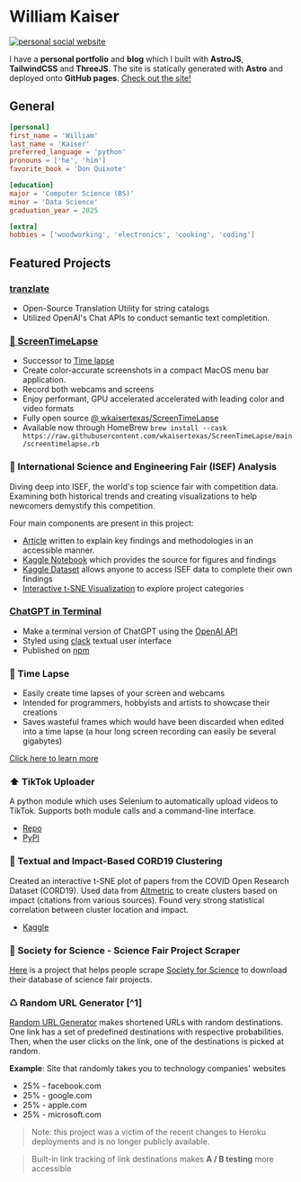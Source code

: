 # William Kaiser

[![personal social website](https://wkaisertexas.github.io/social.jpg)](https://wkaisertexas.github.io/)

I have a **personal portfolio** and **blog** which I built with **AstroJS**, **TailwindCSS** and **ThreeJS**. The site is statically generated with **Astro** and deployed onto **GitHub pages**. [Check out the site!](https://wkaisertexas.github.io)

## General
```toml
[personal]
first_name = 'William'
last_name = 'Kaiser'
preferred_language = 'python'
pronouns = ['he', 'him']
favorite_book = 'Don Quixote'

[education]
major = 'Computer Science (BS)'
minor = 'Data Science'
graduation_year = 2025

[extra]
hobbies = ['woodworking', 'electronics', 'cooking', 'coding']
```

## Featured Projects

<h3><a href="https://github.com/wkaisertexas/tranzlate">tranzlate</a></h3>

- Open-Source Translation Utility for string catalogs
- Utilized OpenAI's Chat APIs to conduct semantic text completition.

<h3><a href="https://github.com/wkaisertexas/ScreenTimeLapse">🎥 ScreenTimeLapse</a></h3>

- Successor to [Time lapse](#-timelapse)
- Create color-accurate screenshots in a compact MacOS menu bar application.
- Record both webcams and screens
- Enjoy performant, GPU accelerated accelerated with leading color and video formats
- Fully open source [@ wkaisertexas/ScreenTimeLapse](https://github.com/wkaisertexas/ScreenTimeLapse)
- Available now through HomeBrew `brew install --cask https://raw.githubusercontent.com/wkaisertexas/ScreenTimeLapse/main/screentimelapse.rb`

### 🔬 International Science and Engineering Fair (ISEF) Analysis

Diving deep into ISEF, the world's top science fair with competition data. Examining both historical trends and creating visualizations to help newcomers demystify this competition.

Four main components are present in this project:

- [Article](https://www.linkedin.com/pulse/behind-innovation-insights-from-international-science-william-kaiser) written to explain key findings and methodologies in an accessible manner.
- [Kaggle Notebook](https://www.kaggle.com/code/wkaisertexas/international-science-fair-analysis) which provides the source for figures and findings
- [Kaggle Dataset](https://www.kaggle.com/datasets/wkaisertexas/all-international-science-fair-projects) allows anyone to access ISEF data to complete their own findings
- [Interactive t-SNE Visualization](https://wkaisertexas.github.io/all-isef-projects/) to explore project categories

<h3><a href="https://github.com/wkaisertexas/chatgpt">ChatGPT in Terminal</a></h3>

- Make a terminal version of ChatGPT using the [OpenAI API](https://platform.openai.com/docs/guides/gpt)
- Styled using [clack](https://github.com/natemoo-re/clack) textual user interface
- Published on [npm](https://www.npmjs.com/package/clack-chat-gpt)

### 🎥 Time Lapse

- Easily create time lapses of your screen and webcams
- Intended for programmers, hobbyists and artists to showcase their creations
- Saves wasteful frames which would have been discarded when edited into a time lapse (a hour long screen recording can easily be several gigabytes)

[Click here to learn more](https://github.com/wkaisertexas/timelapse)

### ⬆️ TikTok Uploader

A python module which uses Selenium to automatically upload videos to TikTok. Supports both module calls and a command-line interface.

- [Repo](https://github.com/wkaisertexas/tiktok-uploader)
- [PyPI](https://pypi.org/project/tiktok_uploader/)

### 📍 Textual and Impact-Based CORD19 Clustering 

Created an interactive t-SNE plot of papers from the COVID Open Research Dataset (CORD19). Used data from [Altmetric](https://www.altmetric.com) to create clusters based on impact (citations from various sources). Found very strong statistical correlation between cluster location and impact.

- [Kaggle](https://www.kaggle.com/code/williamkaiser/textual-and-impact-based-cord19-clustering)

### 📝 Society for Science - Science Fair Project Scraper
[Here](https://github.com/wkaisertexas/all-isef-projects) is a project that helps people scrape [Society for Science](https://abstracts.societyforscience.org/) to download their database of science fair projects. 

### ♺ Random URL Generator [^1]
[Random URL Generator](https://github.com/wkaisertexas/randomurl) makes shortened URLs with random destinations. One link has a set of predefined destinations with respective probabilities. Then, when the user clicks on the link, one of the destinations is picked at random.

**Example**: Site that randomly takes you to technology companies' websites
- 25% - facebook.com
- 25% - google.com
- 25% - apple.com
- 25% - microsoft.com

> Note: this project was a victim of the recent changes to Heroku deployments and is no longer publicly available. 

> Built-in link tracking of link destinations makes **A / B testing** more accessible


